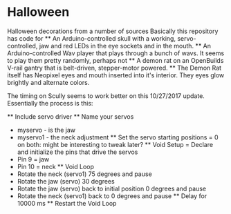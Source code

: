 Halloween
=========

Halloween decorations from a number of sources
Basically this repository has code for 
** An Arduino-controlled skull with a working, servo-controlled, jaw and red LEDs in the eye sockets and in the mouth. 
** An Arduino-controlled Wav player that plays through a bunch of wavs. It seems to play them pretty randomly, perhaps not
** A demon rat on an OpenBuilds V-rail gantry that is belt-driven, stepper-motor powered.
** The Demon Rat itself has Neopixel eyes and mouth inserted into it's interior. They eyes glow brightly and alternate colors. 

The timing on Scully seems to work better on this 10/27/2017 update. Essentially the process is this:

** Include servo driver
** Name your servos
  + myservo - is the jaw
  + myservo1 - the neck adjustment
** Set the servo starting positions = 0 on both: might be interesting to tweak later?
** Void Setup = Declare and initialize the pins that drive the servos
  + Pin 9 = jaw
  + Pin 10 = neck
** Void Loop 
  + Rotate the neck (servo1) 75 degrees and pause
  + Rotate the jaw (servo) 30 degrees
  + Rotate the jaw (servo) back to initial position 0 degrees and pause
  + Rotate the neck (servo1) back to 0 degrees and pause
** Delay for 10000 ms
** Restart the Void Loop
